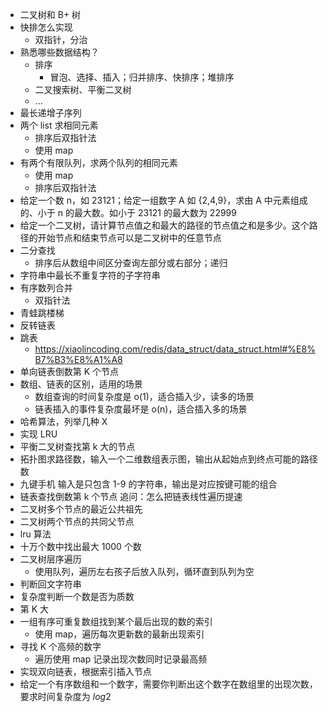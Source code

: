 - 二叉树和 B+ 树
- 快排怎么实现
  - 双指针，分治
- 熟悉哪些数据结构？
  - 排序
    - 冒泡、选择、插入；归并排序、快排序；堆排序
  - 二叉搜索树、平衡二叉树
  - ...
- 最长递增子序列
- 两个 list 求相同元素
  - 排序后双指针法
  - 使用 map
- 有两个有限队列，求两个队列的相同元素
  - 使用 map
  - 排序后双指针法
- 给定一个数 n，如 23121；给定一组数字 A 如 {2,4,9}，求由 A 中元素组成的、小于 n 的最大数。如小于 23121 的最大数为 22999
- 给定一个二叉树，请计算节点值之和最大的路径的节点值之和是多少。这个路径的开始节点和结束节点可以是二叉树中的任意节点
- 二分查找
  - 排序后从数组中间区分查询左部分或右部分；递归
- 字符串中最长不重复字符的子字符串
- 有序数列合并
  - 双指针法
- 青蛙跳楼梯
- 反转链表
- 跳表
  - https://xiaolincoding.com/redis/data_struct/data_struct.html#%E8%B7%B3%E8%A1%A8
- 单向链表倒数第 K 个节点
- 数组、链表的区别，适用的场景
  - 数组查询的时间复杂度是 o(1)，适合插入少，读多的场景
  - 链表插入的事件复杂度最坏是 o(n)，适合插入多的场景
- 哈希算法，列举几种 X
- 实现 LRU
- 平衡二叉树查找第 k 大的节点
- 拓扑图求路径数，输入一个二维数组表示图，输出从起始点到终点可能的路径数
- 九键手机 输入是只包含 1-9 的字符串，输出是对应按键可能的组合
- 链表查找倒数第 k 个节点 追问：怎么把链表线性遍历提速
- 二叉树多个节点的最近公共祖先
- 二叉树两个节点的共同父节点
- lru 算法
- 十万个数中找出最大 1000 个数
- 二叉树层序遍历
  - 使用队列，遍历左右孩子后放入队列，循环直到队列为空
- 判断回文字符串
- 复杂度判断一个数是否为质数
- 第 K 大
- 一组有序可重复数组找到某个最后出现的数的索引
  - 使用 map，遍历每次更新数的最新出现索引
- 寻找 K 个高频的数字
  - 遍历使用 map 记录出现次数同时记录最高频
- 实现双向链表，根据索引插入节点
- 给定一个有序数组和一个数字，需要你判断出这个数字在数组里的出现次数，要求时间复杂度为 $log2$